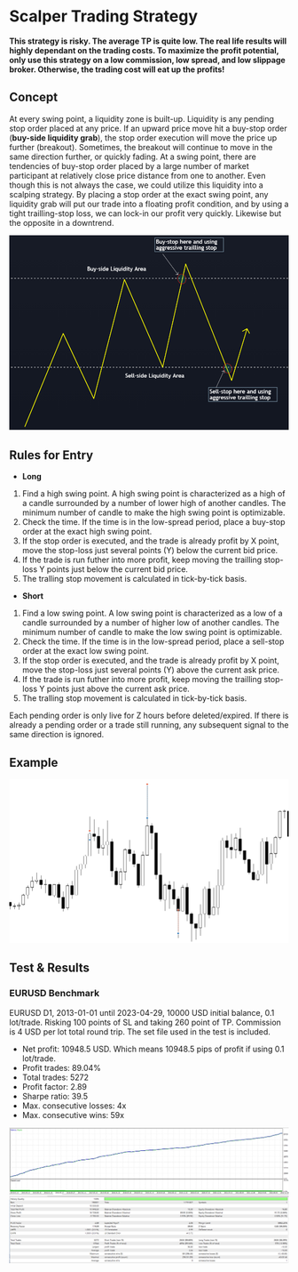 # Scalper Trading Strategy
**This strategy is risky. The average TP is quite low. The real life results will highly dependant on the trading costs. To maximize the profit potential, only use this strategy on a low commission, low spread, and low slippage broker. Otherwise, the trading cost will eat up the profits!**

## Concept
At every swing point, a liquidity zone is built-up. Liquidity is any pending stop order placed at any price. If an upward price move hit a buy-stop order (**buy-side liquidity grab**), the stop order execution will move the price up further (breakout). Sometimes, the breakout will continue to move in the same direction further, or quickly fading. 
At a swing point, there are tendencies of buy-stop order placed by a large number of market participant at relatively close price distance from one to another. Even though this is not always the case, we could utilize this liquidity into a scalping strategy. 
By placing a stop order at the exact swing point, any liquidity grab will put our trade into a floating profit condition, and by using a tight trailling-stop loss, we can lock-in our profit very quickly.
Likewise but the opposite in a downtrend.

![](./concept.png)

## Rules for Entry
* __Long__
1. Find a high swing point. A high swing point is characterized as a high of a candle surrounded by a number of lower high of another candles. The minimum number of candle to make the high swing point is optimizable.
2. Check the time. If the time is in the low-spread period, place a buy-stop order at the exact high swing point. 
3. If the stop order is executed, and the trade is already profit by X point, move the stop-loss just several points (Y) below the current bid price. 
4. If the trade is run futher into more profit, keep moving the trailling stop-loss Y points just below the current bid price.
5. The tralling stop movement is calculated in tick-by-tick basis.
* __Short__
1. Find a low swing point. A low swing point is characterized as a low of a candle surrounded by a number of higher low of another candles. The minimum number of candle to make the low swing point is optimizable.
2. Check the time. If the time is in the low-spread period, place a sell-stop order at the exact low swing point. 
3. If the stop order is executed, and the trade is already profit by X point, move the stop-loss just several points (Y) above the current ask price. 
4. If the trade is run futher into more profit, keep moving the trailling stop-loss Y points just above the current ask price.
5. The tralling stop movement is calculated in tick-by-tick basis.

Each pending order is only live for Z hours before deleted/expired. If there is already a pending order or a trade still running, any subsequent signal to the same direction is ignored.

## Example
![](./example.png)

## Test & Results 
### EURUSD Benchmark
EURUSD D1, 2013-01-01 until 2023-04-29, 10000 USD initial balance, 0.1 lot/trade. Risking 100 points of SL and taking 260 point of TP. Commission is 4 USD per lot total round trip.
The set file used in the test is included.

* Net profit: 10948.5 USD. Which means 10948.5 pips of profit if using 0.1 lot/trade.
* Profit trades: 89.04%
* Total trades: 5272
* Profit factor: 2.89
* Sharpe ratio: 39.5
* Max. consecutive losses: 4x
* Max. consecutive wins: 59x

![](./ScalperEquityCurve.png)
![](./ScalperSummary.png)



